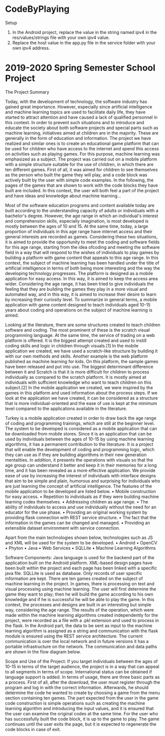 # CodeByPlaying
Setup
1. In the Android project, replace the value in the string named ipv4 in the res/values/strings file with your own ipv4 value.
2. Replace the host value in the app.py file in the service folder with your own ipv4 address.

# 2019-2020 Spring Semester School Project
The Project Summary

Today, with the development of technology, the software industry has gained great importance. However, especially since artificial intelligence and machine learning topics are used to facilitate daily life, they have started to attract attention and have caused a lack of qualified personnel in this context. In order to prevent such situations and to introduce and educate the society about both software projects and special parts such as machine learning, initiatives aimed at children are in the majority. These are generally in the form of education and information. The project we have realized and similar ones is to create an educational game platform that can be used for children who have access to the internet and spend this access on activities such as playing games. For this purpose, machine learning was emphasized as a subject. The project was carried out on a mobile platform with a simple structure suitable for the use of children, in which there are ten different games. First of all, it was aimed for children to see themselves as the person who built the game they will play, and a code block was actively built by the user with simple code examples. In the following, the pages of the games that are shown to work with the code blocks they have built are included. In this context, the user will both feel a part of the project and have ideas and knowledge about machine learning...


Most of the software education programs and content available today are built according to the understanding capacity of adults or individuals with a bachelor's degree. However, the age range in which an individual's interest and comprehension skills, especially imagination, is most developed is mostly between the ages of 10 and 15. At the same time, today, a large proportion of individuals in this age range have internet access and their general interests are recorded as games. Considering these two situations, it is aimed to provide the opportunity to meet the coding and software fields for this age range, starting from the idea ofcoding and meeting the software field in a way that will respond to the wishes of individuals to play games by building a platform with game content that appeals to this age range. In this context, the subject of machine learning has been handled under the title of artificial intelligence in terms of both being more interesting and the way the developing technology progresses. The platform is designed as a mobile application for easy access. In this way, it is aimed to keep the access area wider. Considering the age range, it has been tried to give individuals the feeling that they are building the games they play in a more visual and automated way, and in this way, it is aimed to increase their desire to learn by increasing their curiosity level. To summarize in general terms, a mobile application with game content designed to teach individuals aged 10-15 years about coding and operations on the subject of machine learning is aimed.

Looking at the literature, there are some structures created to teach children software and coding. The most prominent of these is the scratch visual programming language. At the same time, the service of trading on a web platform is offered. It is the biggest attempt created and used to instill coding skills and logic in children through visuals.[1] In the mobile application we created, we have used a scratch-like structure by building it with our own methods and skills. Another example is the web platform published as machine learning for kids. On this platform, the sample games have been released and put into use. The biggest determinant difference between it and Scratch is that it is more difficult for children to process individually as compared to the scratch platform. It is mostly aimed at individuals with sufficient knowledge who want to teach children on this subject.[2] In the mobile application we created, we were inspired by the games in this platform and used information about the process steps. If we look at the application we have created, it can be considered as a structure that is more individual-oriented and the ease of use is kept at the minimum level compared to the applications available in the literature.

Turkey is a mobile application created in order to draw back the age range of coding and programming trainings, which are still at the beginner level.
The system to be developed is considered as a mobile application that can be downloaded from mobile stores. Since it is an application that can be used by individuals between the ages of 10-15 by using machine learning algorithms, it has a permanent contribution to the literature. It is a project that will enable the development of coding and programming logic, which they can use as if they are building algorithms in their new generation mentalities. In addition, it presents the operations with visuals so that the age group can understand it better and keep it in their memories for a long time, and it has been revealed as a more effective application. We provide ease of use by increasing the interest of individuals with interface designs that aim to be simple and plain, humorous and surprising for individuals who are just learning the concept of artificial intelligence.
The features of the mobile application to be developed are listed below.
•	Mobile construction for easy access.
•	Repetition to individuals as if they were building machine learning codes themselves.
•	Addressing children as age range.
•	The ability of individuals to access and use individually without the need for an educator for the use phase.
•	Providing an original working system by providing flask connection with REST service structure.
•	The fact that the information in the games can be changed and managed.
•	Providing an extensible dataset environment with service connection.


Apart from the main technologies shown below, technologies such as JS and XML will be used for the system to be developed.
•	Android
•	OpenCV
•	Phyton
•	Java
•	Web Services
•	SQLLite
•	Machine Learning Algorithms


Software Components:
Java language is used for the backend part of the application built on the Android platform. XML-based design pages have been built within the project and each page has been linked with a specific java file. SQLLite is used as database. Only records of user specific information are kept. There are ten games created on the subject of machine learning in the project. In games, there is processing on text and visual processing using machine learning. The user will first determine the game they want to play; then he will build the game according to his own knowledge and if he is successful he will be able to play the game. In this context, the processes and designs are built in an interesting but simple way, considering the age range. The results of the operation, which were made within the machine learning algorithms created independently for the project, were recorded as a file with a .pkl extension and used to process in the flask. In the Android part, the data to be sent as input to the machine learning algorithm is assigned as a string and communication with the flask module is ensured using the REST service architecture. The current communication is over the local network and in future versions it has a portable infrastructure on the network. The communication and data paths are shown in the flow diagram below.

Scope and Use of the Project:
If you target individuals between the ages of 10-15 in terms of the target audience, the project is in a way that can appeal to all segments in terms of scope. International status can be obtained if language support is added. In terms of usage, there are three basic parts as a process. First of all, after the download, the user must register through the program and log in with the correct information. Afterwards, he should determine the code he wanted to create by choosing a game from the menu section containing ten games. The part expected from the user in the game code construction is simple operations such as creating the machine learning algorithm and introducing the input values, and it is ensured that the user can examine the original codes at the same time. For the user who has successfully built the code block, it is up to the game to play. The game continues until the user exits the page, but it is expected to regenerate the code blocks in case of exit.